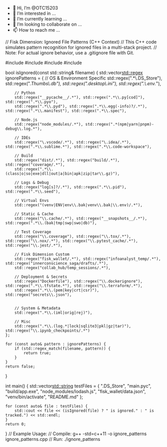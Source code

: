 - 👋 Hi, I’m @OTC15203
- 👀 I’m interested in ...
- 🌱 I’m currently learning ...
- 💞️ I’m looking to collaborate on ...
- 📫 How to reach me ...

<!---
OTC15203/OTC15203 is a ✨ special ✨ repository because its `README.md` (this file) appears on your GitHub profile.
You can click the Preview link to take a look at your changes.
--->
// Fisk Dimension: Ignored File Patterns (C++ Context)
// This C++ code simulates pattern recognition for ignored files in a multi-stack project.
// Note: For actual ignore behavior, use a .gitignore file with Git.

#include <iostream>
#include <vector>
#include <string>
#include <regex>

bool isIgnored(const std::string& filename) {
    std::vector<std::regex> ignorePatterns = {
        // OS & Environment Specific
        std::regex(".*\\.DS_Store"), std::regex(".*Thumbs\\.db"), std::regex(".*desktop\\.ini"),
        std::regex(".*\\.env.*"),

        // Python
        std::regex("__pycache__/.*"), std::regex(".*\\.py[cod]"), std::regex(".*\\.pyo"),
        std::regex(".*\\.pyd"), std::regex(".*\\.egg(-info)?/.*"), std::regex(".*\\.manifest"), std::regex(".*\\.spec"),

        // Node.js
        std::regex("node_modules/.*"), std::regex(".*(npm|yarn|pnpm)-debug\\.log.*"),

        // IDEs
        std::regex("\.vscode/.*"), std::regex("\.idea/.*"), std::regex(".*\\.sublime.*"), std::regex(".*\\.code-workspace"),

        // Build
        std::regex("dist/.*"), std::regex("build/.*"), std::regex("coverage/.*"),
        std::regex(".*\\.(class|o|so|exe|dll|out|a|bin|apk|zip|tar\\.gz)"),

        // Logs & Debug
        std::regex("log[s]?/.*"), std::regex(".*\\.pid"), std::regex(".*\\.seed"),

        // Virtual Envs
        std::regex("(venv|ENV|env\\.bak|venv\\.bak|\\.env)/.*"),

        // Static & Cache
        std::regex("\\.cache/.*"), std::regex("__snapshots__/.*"), std::regex(".*\\.(bak|tmp|swp|swo|db)"),

        // Test Coverage
        std::regex("\\.coverage"), std::regex("\\.tox/.*"), std::regex("\\.nox/.*"), std::regex("\\.pytest_cache/.*"), std::regex("\\.jest/.*"),

        // Fisk Dimension Custom
        std::regex("fisk_wallet/.*"), std::regex("infoanalyst_temp/.*"), std::regex("innerconscience_saga/drafts/.*"),
        std::regex("collab_hub/temp_sessions/.*"),

        // Deployment & Secrets
        std::regex("Dockerfile"), std::regex("\\.dockerignore"), std::regex(".*\\.tfstate.*"), std::regex("\\.terraform/.*"),
        std::regex(".*\\.(pem|key|crt|csr)"), std::regex("secrets\\.json"),


        // System & Metadata
        std::regex(".*\\.(iml|orig|rej)"),

        // Misc
        std::regex(".*\\.(log.*|lock|sqlite3|pkl|gz|tar)"), std::regex("\\.ipynb_checkpoints/.*")
    };

    for (const auto& pattern : ignorePatterns) {
        if (std::regex_match(filename, pattern)) {
            return true;
        }
    }
    return false;
}

int main() {
    std::vector<std::string> testFiles = {
        ".DS_Store", "main.pyc", "build/app.exe", "node_modules/lodash.js",
        "fisk_wallet/data.json", "venv/bin/activate", "README.md"
    };

    for (const auto& file : testFiles) {
        std::cout << file << (isIgnored(file) ? " is ignored." : " is tracked.") << std::endl;
    }
    return 0;
}
// Example Usage:
// Compile: g++ -std=c++11 -o ignore_patterns ignore_patterns.cpp
// Run: ./ignore_patterns
